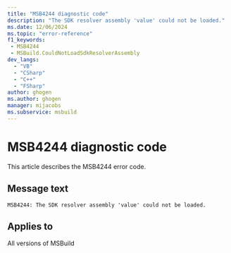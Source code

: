 ```yaml
---
title: "MSB4244 diagnostic code"
description: "The SDK resolver assembly 'value' could not be loaded."
ms.date: 12/06/2024
ms.topic: "error-reference"
f1_keywords:
 - MSB4244
 - MSBuild.CouldNotLoadSdkResolverAssembly
dev_langs:
  - "VB"
  - "CSharp"
  - "C++"
  - "FSharp"
author: ghogen
ms.author: ghogen
manager: mijacobs
ms.subservice: msbuild
---
```


# MSB4244 diagnostic code

<!-- :::ErrorDefinitionDescription::: -->
<!-- :::editable-content name="introDescription"::: -->
This article describes the MSB4244 error code.
<!-- :::editable-content-end::: -->

## Message text

`MSB4244: The SDK resolver assembly 'value' could not be loaded.`

<!-- :::editable-content name="postOutputDescription"::: -->
<!--
{StrBegin="MSB4244: "}
-->
<!-- :::editable-content-end::: -->
<!-- :::ErrorDefinitionDescription-end::: -->

## Applies to

All versions of MSBuild
